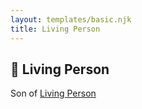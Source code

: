 ```yaml
---
layout: templates/basic.njk
title: Living Person
---
```

## 🔵 Living Person

Son of [Living Person](/people/8/8527359)
